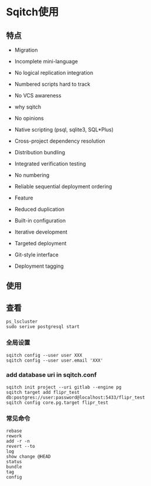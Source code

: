 # Sqitch使用
## 特点
- Migration
 - Incomplete mini-language
 - No logical replication integration
 - Numbered scripts hard to track
 - No VCS awareness

- why sqitch
 - No opinions
 - Native scripting (psql, sqlite3, SQL*Plus)
 - Cross-project dependency resolution
 - Distribution bundling
 - Integrated verification testing
 - No numbering
 - Reliable sequential deployment ordering

- Feature
 - Reduced duplication
 - Built-in configuration
 - Iterative development
 - Targeted deployment
 - Git-style interface
 - Deployment tagging  
 
## 使用
## 查看
```
ps_lscluster
sudo serive postgresql start
```
### 全局设置
```
sqitch config --user user XXX
sqitch config --user user.email 'XXX'
```

### add database uri in sqitch.conf
```
sqitch init project --uri gitlab --engine pg
sqitch target add flipr_test db:postgres://user:password@localhost:5433/flipr_test
sqitch config core.pg.target flipr_test
```

### 常见命令
```
rebase
rework
add -r -n 
revert --to 
log
show change @HEAD
status
bundle
tag
config
```